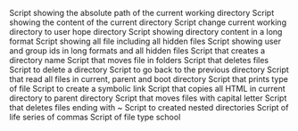 Script showing the absolute path of the current working directory
Script showing the content of the current directory
Script change current working directory to user hope directory
Script showing directory content in a long format
Script showing all file including all hidden files
Script showing user and group ids in long formats and all hidden files
Script that creates a directory name
Script that moves file in folders
Script that deletes files
Script to delete a directory
Script to go back to the previous directory
Script that read all files in current, parent and boot directory
Script that prints type of file
Script to create a symbolic link
Script that copies all HTML in current directory to parent directory
Script that moves files with capital letter
Script that deletes files ending with ~
Script to created nested directories
Script of life series of commas
Script of file type school
